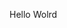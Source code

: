 Hello Wolrd































































































































































































































































































































































































































































































































































































































































































































































































































































































































































































































































































































































































































































































































































































































































































































































































































































































































































































































































































































































































































































































































































































































































































































































































































































































































































































































































































































































































































































































































































































































































































































































































































































































































































































































































































































































































































































































































































































































































































































































































































































































































































































































































































































































